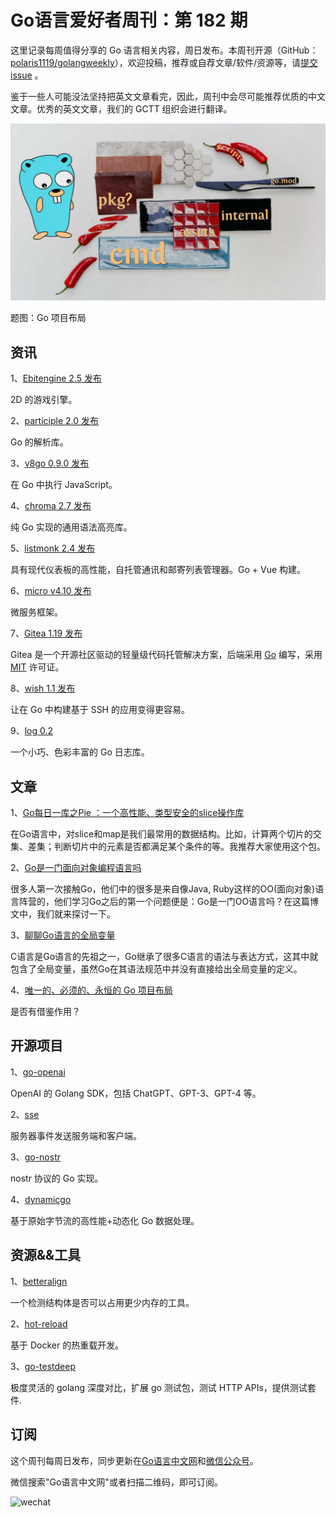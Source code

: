 # Go语言爱好者周刊：第 182 期

这里记录每周值得分享的 Go 语言相关内容，周日发布。本周刊开源（GitHub：[polaris1119/golangweekly](https://github.com/polaris1119/golangweekly)），欢迎投稿，推荐或自荐文章/软件/资源等，请[提交 issue](https://github.com/polaris1119/golangweekly/issues) 。

鉴于一些人可能没法坚持把英文文章看完，因此，周刊中会尽可能推荐优质的中文文章。优秀的英文文章，我们的 GCTT 组织会进行翻译。

![](imgs/issue182/cover.jpeg)

题图：Go 项目布局

## 资讯

1、[Ebitengine 2.5 发布](https://ebitengine.org/en/documents/2.5.html)

2D 的游戏引擎。

2、[participle 2.0 发布](https://github.com/alecthomas/participle)

Go 的解析库。

3、[v8go 0.9.0 发布](https://github.com/rogchap/v8go)

在 Go 中执行 JavaScript。

4、[chroma 2.7 发布](https://github.com/alecthomas/chroma)

纯 Go 实现的通用语法高亮库。

5、[listmonk 2.4 发布](https://github.com/knadh/listmonk)

具有现代仪表板的高性能，自托管通讯和邮寄列表管理器。Go + Vue 构建。

6、[micro v4.10 发布](https://github.com/go-micro/go-micro)

微服务框架。

7、[Gitea 1.19 发布](https://blog.gitea.io/2019/07/gitea-1.9.0-is-released/) 

Gitea 是一个开源社区驱动的轻量级代码托管解决方案，后端采用 [Go](https://golang.org/) 编写，采用 [MIT](https://github.com/go-gitea/gitea/blob/master/LICENSE) 许可证。

8、[wish 1.1 发布](https://github.com/charmbracelet/wish)

让在 Go 中构建基于 SSH 的应用变得更容易。

9、[log 0.2](https://github.com/charmbracelet/log)

一个小巧、色彩丰富的 Go 日志库。

## 文章

1、[Go每日一库之Pie ：一个高性能、类型安全的slice操作库](https://mp.weixin.qq.com/s/vdVZYEy5LznQSHI6klaCIg)

在Go语言中，对slice和map是我们最常用的数据结构。比如，计算两个切片的交集、差集；判断切片中的元素是否都满足某个条件的等。我推荐大家使用这个包。

2、[Go是一门面向对象编程语言吗](https://mp.weixin.qq.com/s/anZrAc7Ir4QoUeID919VxQ)

很多人第一次接触Go，他们中的很多是来自像Java, Ruby这样的OO(面向对象)语言阵营的，他们学习Go之后的第一个问题便是：Go是一门OO语言吗？在这篇博文中，我们就来探讨一下。

3、[聊聊Go语言的全局变量](https://tonybai.com/2023/03/22/global-variable-in-go/)

C语言是Go语言的先祖之一，Go继承了很多C语言的语法与表达方式，这其中就包含了全局变量，虽然Go在其语法规范中并没有直接给出全局变量的定义。

4、[唯一的、必须的、永恒的 Go 项目布局](https://appliedgo.com/blog/go-project-layout)

是否有借鉴作用？

## 开源项目

1、[go-openai](https://github.com/sashabaranov/go-openai)

OpenAI 的 Golang SDK，包括 ChatGPT、GPT-3、GPT-4 等。

2、[sse](https://github.com/r3labs/sse)

服务器事件发送服务端和客户端。

3、[go-nostr](https://github.com/nbd-wtf/go-nostr)

nostr 协议的 Go 实现。

4、[dynamicgo](https://github.com/cloudwego/dynamicgo)

基于原始字节流的高性能+动态化 Go 数据处理。

## 资源&&工具

1、[betteralign](https://github.com/dkorunic/betteralign)

一个检测结构体是否可以占用更少内存的工具。

2、[hot-reload](https://github.com/dkfbasel/hot-reload)

基于 Docker 的热重载开发。

3、[go-testdeep](https://github.com/maxatome/go-testdeep)

极度灵活的 golang 深度对比，扩展 go 测试包，测试 HTTP APIs，提供测试套件.

## 订阅

这个周刊每周日发布，同步更新在[Go语言中文网](https://studygolang.com/go/weekly)和[微信公众号](https://weixin.sogou.com/weixin?query=Go%E8%AF%AD%E8%A8%80%E4%B8%AD%E6%96%87%E7%BD%91)。

微信搜索"Go语言中文网"或者扫描二维码，即可订阅。

![wechat](imgs/wechat.png)
